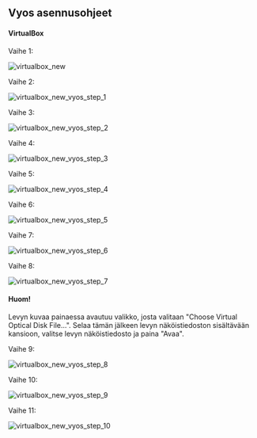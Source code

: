## Vyos asennusohjeet

#### VirtualBox

Vaihe 1:

![virtualbox_new](https://user-images.githubusercontent.com/16650292/32906076-89fef3c0-cb04-11e7-9e1c-c0cce28cad3c.PNG)

Vaihe 2:

![virtualbox_new_vyos_step_1](https://user-images.githubusercontent.com/16650292/32906175-cdbd408a-cb04-11e7-92c4-ee9b0bbe3808.png)

Vaihe 3:

![virtualbox_new_vyos_step_2](https://user-images.githubusercontent.com/16650292/32906184-d320fb66-cb04-11e7-8504-823305847c87.png)

Vaihe 4:

![virtualbox_new_vyos_step_3](https://user-images.githubusercontent.com/16650292/32906185-d33d818c-cb04-11e7-8093-c966efaddbd5.png)

Vaihe 5:

![virtualbox_new_vyos_step_4](https://user-images.githubusercontent.com/16650292/32906187-d35b69ea-cb04-11e7-82a1-000ecc6468f0.png)

Vaihe 6:

![virtualbox_new_vyos_step_5](https://user-images.githubusercontent.com/16650292/32906188-d3782742-cb04-11e7-82cc-4b919464399d.png)

Vaihe 7:

![virtualbox_new_vyos_step_6](https://user-images.githubusercontent.com/16650292/32906190-d3b83df0-cb04-11e7-8f06-a69009fc7b0c.png)

Vaihe 8:

![virtualbox_new_vyos_step_7](https://user-images.githubusercontent.com/16650292/32906192-d3d8307e-cb04-11e7-8009-2133fa870715.png)

#### Huom!
Levyn kuvaa painaessa avautuu valikko, josta valitaan "Choose Virtual Optical Disk File...". Selaa tämän jälkeen levyn näköistiedoston sisältävään kansioon, valitse levyn näköistiedosto ja paina "Avaa".

Vaihe 9:

![virtualbox_new_vyos_step_8](https://user-images.githubusercontent.com/16650292/32906275-18315f5c-cb05-11e7-8c17-14e4b9b7a9fa.png)

Vaihe 10:

![virtualbox_new_vyos_step_9](https://user-images.githubusercontent.com/16650292/32906276-184d82b8-cb05-11e7-9610-ea1b51c5284f.png)

Vaihe 11:

![virtualbox_new_vyos_step_10](https://user-images.githubusercontent.com/16650292/32906277-186a4ec0-cb05-11e7-9bfd-be6a0a857c7a.png)
